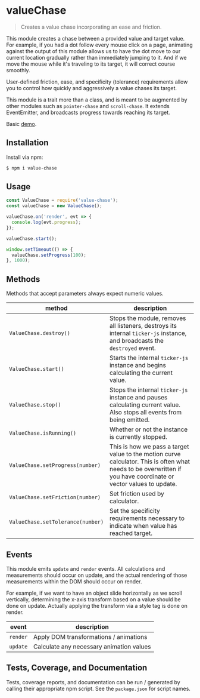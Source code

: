 # valueChase
> Creates a value chase incorporating an ease and friction.

This module creates a chase between a provided value and target value.
For example, if you had a dot follow every mouse click on a page, animating 
against the output of this module allows us to have the dot move to our 
current location gradually rather than immediately jumping to it. And if we 
move the mouse while it's traveling to its target, it will correct course 
smoothly.

User-defined friction, ease, and specificity (tolerance) requirements allow 
you to control how quickly and aggressively a value chases its target.

This module is a trait more than a class, and is meant to be augmented by other 
modules such as `pointer-chase` and `scroll-chase`. It extends EventEmitter, and 
broadcasts progress towards reaching its target.

Basic [demo](https://kettle-utils.s3.amazonaws.com/value-chase/index.html).

## Installation
Install via npm:

```sh
$ npm i value-chase
```

## Usage
```javascript
const ValueChase = require('value-chase');
const valueChase = new ValueChase();

valueChase.on('render', evt => {
  console.log(evt.progress);
});

valueChase.start();

window.setTimeout(() => {
  valueChase.setProgress(100);
}, 1000);
```

## Methods

Methods that accept parameters always expect numeric values.

| method | description |
|---|---|
| `ValueChase.destroy()` | Stops the module, removes all listeners, destroys its internal `ticker-js` instance, and broadcasts the `destroyed` event. |
| `ValueChase.start()` | Starts the internal `ticker-js` instance and begins calculating the current value. |
| `ValueChase.stop()` | Stops the internal `ticker-js` instance and pauses calculating current value. Also stops all events from being emitted. |
| `ValueChase.isRunning()` | Whether or not the instance is currently stopped. |
| `ValueChase.setProgress(number)` | This is how we pass a target value to the motion curve calculator. This is often what needs to be overwritten if you have coordinate or vector values to update. |
| `ValueChase.setFriction(number)` | Set friction used by calculator. |
| `ValueChase.setTolerance(number)` | Set the specificity requirements necessary to indicate when value has reached target. |


## Events

This module emits `update` and `render` events. All calculations and 
measurements should occur on update, and the actual rendering of those 
measurements within the DOM should occur on render.

For example, if we want to have an object slide horizontally as we scroll 
vertically, determining the x-axis transform based on a value should be done 
on update. Actually applying the transform via a style tag is done on render.

| event | description |
|---|---|
| `render` | Apply DOM transformations / animations |
| `update` | Calculate any necessary animation values |



## Tests, Coverage, and Documentation
Tests, coverage reports, and documentation can be run / generated by calling 
their appropriate npm script. See the `package.json` for script names.
